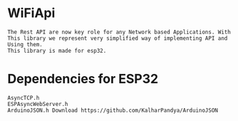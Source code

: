 # WiFiApi
    The Rest API are now key role for any Network based Applications. With This library we represent very simplified way of implementing API and Using them.
    This library is made for esp32.

# Dependencies for ESP32
    AsyncTCP.h
    ESPAsyncWebServer.h
    ArduinoJSON.h Download https://github.com/KalharPandya/ArduinoJSON
    
